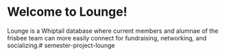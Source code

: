 # Welcome to Lounge!

Lounge is a Whiptail database where current members and alumnae of the frisbee team can more easily connect 
for fundraising, networking, and socializing.# semester-project-lounge
